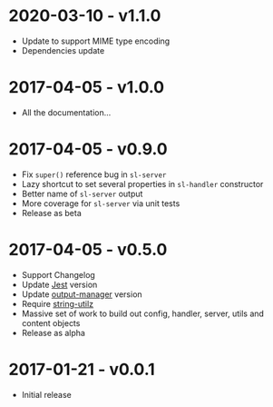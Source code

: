 # 2020-03-10 - v1.1.0
- Update to support MIME type encoding
- Dependencies update

# 2017-04-05 - v1.0.0
- All the documentation...

# 2017-04-05 - v0.9.0
- Fix `super()` reference bug in `sl-server`
- Lazy shortcut to set several properties in `sl-handler` constructor
- Better name of `sl-server` output
- More coverage for `sl-server` via unit tests
- Release as beta

# 2017-04-05 - v0.5.0
- Support Changelog
- Update [Jest](https://www.npmjs.com/package/jest) version
- Update [output-manager](https://www.npmjs.com/package/output-manager) version
- Require [string-utilz](https://www.npmjs.com/package/string-utilz)
- Massive set of work to build out config, handler, server, utils and content objects
- Release as alpha

# 2017-01-21 - v0.0.1
- Initial release